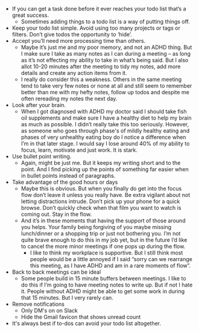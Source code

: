 - If you can get a task done before it ever reaches your todo list that’s a great success.
	- Sometimes adding things to a todo list is a way of putting things off.
- Keep your todo list simple. Avoid using too many projects or tags or filters. Don’t give todos the opportunity to ‘hide’.
- Accept you’ll need more processing time than others.
	- Maybe it’s just me and my poor memory, and not an ADHD thing. But I make sure I take as many notes as I can during a meeting – as long as it’s not effecting my ability to take in what’s being said. But I also allot 10-20 minutes after the meeting to tidy my notes, add more details and create any action items from it.
	- I really do consider this a weakness. Others in the same meeting tend to take very few notes or none at all and still seem to remember better than me with my hefty notes, follow up todos and despite me often rereading my notes the next day.
- Look after your brain.
	- When I got diagnosed with ADHD my doctor said I should take fish oil supplements and make sure I have a healthy diet to help my brain as much as possible. I didn’t really take this too seriously. However, as someone who goes through phase's of mildly healthy eating and phases of very unhealthy eating boy do I notice a difference when I’m in that later stage. I would say I lose around 40% of my ability to focus, learn, motivate and just work. It is stark.
- Use bullet point writing.
	- Again, might be just me. But it keeps my writing short and to the point. And I find picking up the points of something far easier when in bullet points instead of paragraphs.
- Take advantage of the good hours or days
	- Maybe this is obvious. But when you finally do get into the focus flow don’t leave it unless you really have. Be extra vigilant about not letting distractions intrude. Don’t pick up your phone for a quick browse. Don’t quickly check when that film you want to watch is coming out. Stay in the flow.
	- And it’s in these moments that having the support of those around you helps. Your family being forgiving of you maybe missing lunch/dinner or a shopping trip or just not bothering you. I’m not quite brave enough to do this in my job yet, but in the future I’d like to cancel the more minor meetings if one pops up during the flow. 
		- I like to think my workplace is supportive. But I still think most people would be a little annoyed if I said “sorry can we rearrange this meeting, as I have ADHD and am in a rare moments of flow”.
- Back to back meetings can be ideal
	- Some people build in 15 minute buffers between meetings. I like to do this if I’m going to have meeting notes to write up. But if not I hate it. People without ADHD might be able to get some work in during that 15 minutes. But I very rarely can.
- Remove notifications
	- Only DM's on on Slack
	- Hide the Gmail favicon that shows unread count
- It's always best if to-dos can avoid your todo list altogether.